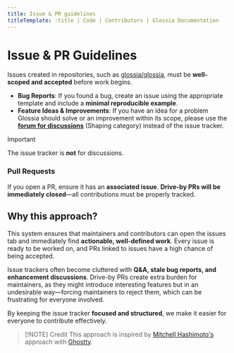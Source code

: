 ```yaml
---
title: Issue & PR guidelines
titleTemplate: :title | Code | Contributors | Glossia Documentation
---
```


# Issue & PR Guidelines

Issues created in repositories, such as [glossia/glossia](https://github.com/glossia/glossia/issues), must be **well-scoped and accepted** before work begins.

- **Bug Reports**: If you found a bug, create an issue using the appropriate template and include a **minimal reproducible example**.
- **Feature Ideas & Improvements**: If you have an idea for a problem Glossia should solve or an improvement within its scope, please use the [**forum for discussions**](https://community.glossia.org/c/shaping) (Shaping category) instead of the issue tracker.

> [!IMPORTANT]
> The issue tracker is **not** for discussions.

### Pull Requests

If you open a PR, ensure it has an **associated issue**.
**Drive-by PRs will be immediately closed**—all contributions must be properly tracked.

## Why this approach?

This system ensures that maintainers and contributors can open the issues tab and immediately find **actionable, well-defined work**. Every issue is ready to be worked on, and PRs linked to issues have a high chance of being accepted.

Issue trackers often become cluttered with **Q&A, stale bug reports, and enhancement discussions**. Drive-by PRs create extra burden for maintainers, as they might introduce interesting features but in an undesirable way—forcing maintainers to reject them, which can be frustrating for everyone involved.

By keeping the issue tracker **focused and structured**, we make it easier for everyone to contribute effectively.

> [!NOTE] Credit
> This approach is inspired by [Mitchell Hashimoto's](https://x.com/mitchellh/status/1852039089547309552) approach with [Ghostty](https://ghostty.org/).
